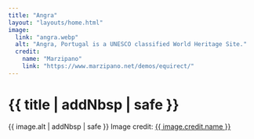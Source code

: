 ```yaml
---
title: "Angra"
layout: "layouts/home.html"
image:
  link: "angra.webp"
  alt: "Angra, Portugal is a UNESCO classified World Heritage Site."
  credit:
    name: "Marzipano"
    link: "https://www.marzipano.net/demos/equirect/"
---
```


# {{ title | addNbsp | safe }}

{{ image.alt | addNbsp | safe }} Image&nbsp;credit:&nbsp;<a href="{{ image.credit.link }}">{{ image.credit.name }}</a>
